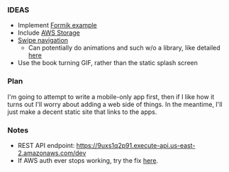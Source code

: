 ### IDEAS
- Implement [Formik example](https://github.com/expo/examples/tree/master/with-formik)
- Include [AWS Storage](https://github.com/expo/examples/tree/master/with-aws-storage-upload)
- [Swipe navigation](https://stackoverflow.com/questions/48719848/react-native-navigation-swipe-to-next-screen)
	- Can potentially do animations and such w/o a library, like detailed [here](https://reactrouter.com/native/guides/animation)
- Use the book turning GIF, rather than the static splash screen

### Plan
I'm going to attempt to write a mobile-only app first, then if I like how it
turns out I'll worry about adding a web side of things. In the meantime, I'll
just make a decent static site that links to the apps.

### Notes
- REST API endpoint: https://9uxs1q2p91.execute-api.us-east-2.amazonaws.com/dev
- If AWS auth ever stops working, try the fix [here](https://github.com/aws-amplify/amplify-js/issues/4315#issuecomment-629736223).